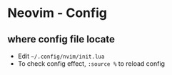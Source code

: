 # Neovim - Config

## where config file locate

- Edit `~/.config/nvim/init.lua`
- To check config effect, `:source %` to reload config

